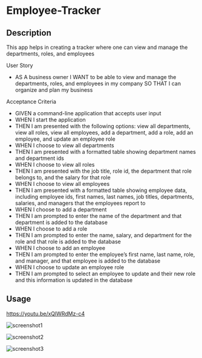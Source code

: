 # Employee-Tracker

## Description 

This app helps in creating a tracker where one can view and manage the departments, roles, and employees 

User Story
* AS A business owner
I WANT to be able to view and manage the departments, roles, and employees in my company
SO THAT I can organize and plan my business

Acceptance Criteria

* GIVEN a command-line application that accepts user input
* WHEN I start the application
* THEN I am presented with the following options: view all departments, view all roles, view all employees, add a department, add a role, add an employee, and update an employee role
* WHEN I choose to view all departments
* THEN I am presented with a formatted table showing department names and department ids
* WHEN I choose to view all roles
* THEN I am presented with the job title, role id, the department that role belongs to, and the salary for that role
* WHEN I choose to view all employees
* THEN I am presented with a formatted table showing employee data, including employee ids, first names, last names, job titles, departments, salaries, and managers that the employees report to
* WHEN I choose to add a department
* THEN I am prompted to enter the name of the department and that department is added to the database
* WHEN I choose to add a role
* THEN I am prompted to enter the name, salary, and department for the role and that role is added to the database
* WHEN I choose to add an employee
* THEN I am prompted to enter the employee’s first name, last name, role, and manager, and that employee is added to the database
* WHEN I choose to update an employee role
* THEN I am prompted to select an employee to update and their new role and this information is updated in the database

## Usage

https://youtu.be/xQlWRdMz-c4 

![screenshot1](https://user-images.githubusercontent.com/112586779/199641492-9ae262f1-1730-40ab-b6a6-27023f96c333.png)

![screenshot2](https://user-images.githubusercontent.com/112586779/199641502-44080eef-9089-472d-baf6-4b0924bb6f4c.png)

![screenshot3](https://user-images.githubusercontent.com/112586779/199641538-c46e6ba7-f55a-4975-a224-39e71be51b0c.png)

